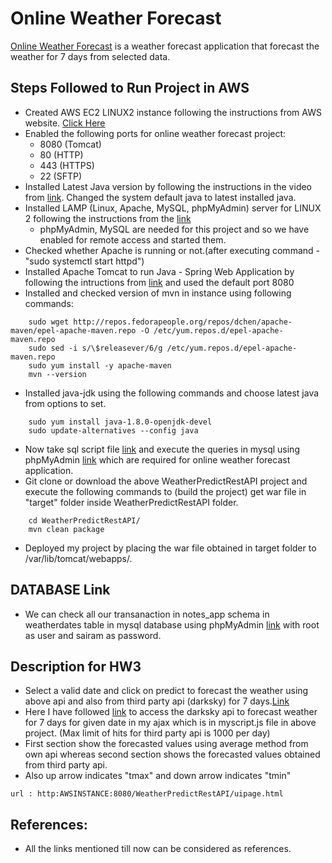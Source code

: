 # Online Weather Forecast

[Online Weather Forecast](http://18.191.224.52:8080/WeatherPredictRestAPI/uipage.html) is a weather forecast application that forecast the weather for 7 days from selected data.

## Steps Followed to Run Project in AWS

*   Created AWS EC2 LINUX2 instance following the instructions from AWS website. [Click Here](https://docs.aws.amazon.com/efs/latest/ug/gs-step-one-create-ec2-resources.html) 
*   Enabled the following ports for online weather forecast project:
    *   8080 (Tomcat)
    *   80   (HTTP)
    *   443  (HTTPS)
    *   22   (SFTP)
*   Installed Latest Java version by following the instructions in the video from [link](http://appsdeveloperblog.com/deploy-web-application-archivewar-amazon-aws-ec2-linux-instance/). Changed the system default java to latest installed java.
*   Installed LAMP (Linux, Apache, MySQL, phpMyAdmin) server for LINUX 2 following the instructions from the [link](https://docs.aws.amazon.com/AWSEC2/latest/UserGuide/ec2-lamp-amazon-linux-2.html)
    *   phpMyAdmin, MySQL are needed for this project and so we have enabled for remote access and started them.
*   Checked whether Apache is running or not.(after executing command -"sudo systemctl start httpd")
*   Installed Apache Tomcat to run Java - Spring Web Application by following the intructions from [link](http://appsdeveloperblog.com/deploy-web-application-archivewar-amazon-aws-ec2-linux-instance/) and used the default port 8080 
*   Installed and checked version of mvn in instance using following commands:
``` 
    sudo wget http://repos.fedorapeople.org/repos/dchen/apache-maven/epel-apache-maven.repo -O /etc/yum.repos.d/epel-apache-maven.repo
    sudo sed -i s/\$releasever/6/g /etc/yum.repos.d/epel-apache-maven.repo
    sudo yum install -y apache-maven
    mvn --version
```
*   Installed java-jdk using the following commands and choose latest java from options to set.
```
    sudo yum install java-1.8.0-openjdk-devel
    sudo update-alternatives --config java
```
*   Now take sql script file [link](https://github.uc.edu/paladusn/CloudProjects/blob/master/WebservicesHW2-3/WeatherPredictRestAPI/initial.sql) and execute the queries in mysql using phpMyAdmin [link](http://18.191.224.52/phpMyAdmin) which are required for online weather forecast application.
*   Git clone or download the above WeatherPredictRestAPI project and execute the following commands to (build the project) get war file in "target" folder inside WeatherPredictRestAPI folder.
```
    cd WeatherPredictRestAPI/
    mvn clean package
```
*   Deployed my project by placing the war file obtained in target folder to /var/lib/tomcat/webapps/.

## DATABASE Link
*   We can check all our transanaction in notes_app schema in weatherdates table in mysql database using phpMyAdmin [link](http://18.191.224.52/phpMyAdmin) with root as user and sairam as password.

## Description for HW3
*   Select a valid date and click on predict to forecast the weather using above api and also from third party api (darksky) for 7 days.[Link](http://18.191.224.52:8080/WeatherPredictRestAPI/uipage.html)
*   Here I have followed [link](https://darksky.net/dev/docs) to access the darksky api to forecast weather for 7 days for given date in my ajax which is in myscript.js file in above project. (Max limit of hits for third party api is 1000 per day)
*   First section show the forecasted values using average method from own api whereas second section shows the forecasted values obtained from third party api.
*  Also up arrow indicates "tmax" and down arrow indicates "tmin"
```
url : http:AWSINSTANCE:8080/WeatherPredictRestAPI/uipage.html
```

## References:
* All the links mentioned till now can be considered as references.


